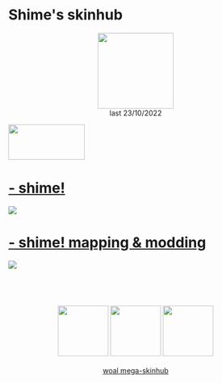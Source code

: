 # Shime's skinhub
<p align="center">
<a href="https://osu.ppy.sh/users/11558207">
  <img src="https://a.ppy.sh/11558207"  
       width="150"
       height="150"></a>
<br>
last 23/10/2022
</p>

<a href="https://www.youtube.com/watch?v=kbbgypvGPgM">
<img src="https://i.imgur.com/uDyKiLi.png"
       width="151" 
       height="70"/></a>

# [- shime!](https://github.com/rudjx3/skins/raw/main/shime/-%20shime!.osk)
[![](https://shime.s-ul.eu/TgxD0wZ2)](https://github.com/rudjx3/skins/raw/main/shime/-%20shime!.osk)

# [- shime! mapping & modding](https://github.com/rudjx3/skins/raw/main/shime/-%20shime!%20mapping%20%26%20modding.osk)
[![](https://shime.s-ul.eu/GWaZFX7n)](https://github.com/rudjx3/skins/raw/main/shime/-%20shime!%20mapping%20%26%20modding.osk)

#
<p align="center">
  <br></br>
  <a href="https://www.twitch.tv/shime27">
  <img src="https://i.imgur.com/HM030lk.png" 
       width="100" 
       height="100"></a>
  <a href="https://www.youtube.com/channel/UCTEFyEB55VtRp7fH7gXO7eA">
  <img src="https://i.imgur.com/YWbDUUy.png"  
       width="100" 
       height="100"></a>
  <a href="https://twitter.com/shimeeeee">
  <img src="https://i.imgur.com/PUQ5uWf.png" 
       width="100" 
       height="100"></a>
  <br></br>
  <a href="README.md">woal mega-skinhub</a>
 </p>
